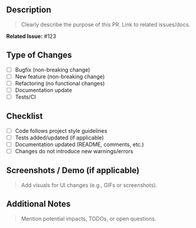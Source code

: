 ## Description  
> Clearly describe the purpose of this PR. Link to related issues/docs.  

**Related Issue:** #123  

## Type of Changes  
- [ ] Bugfix (non-breaking change)  
- [ ] New feature (non-breaking change)  
- [ ] Refactoring (no functional changes)  
- [ ] Documentation update  
- [ ] Tests/CI  

## Checklist  
- [ ] Code follows project style guidelines  
- [ ] Tests added/updated (if applicable)  
- [ ] Documentation updated (README, comments, etc.)  
- [ ] Changes do not introduce new warnings/errors  

## Screenshots / Demo (if applicable)  
> Add visuals for UI changes (e.g., GIFs or screenshots).  

## Additional Notes  
> Mention potential impacts, TODOs, or open questions.  